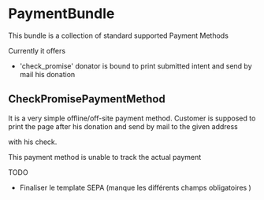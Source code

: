 # PaymentBundle

This bundle is a collection of standard supported Payment Methods

Currently it offers 
  * 'check_promise' donator is bound to print submitted intent and send by mail his donation

## CheckPromisePaymentMethod

It is a very simple offline/off-site payment method. Customer is supposed to print the page after his donation and send by mail to the given address

with his check.

This payment method is unable to track the actual payment


TODO
  * Finaliser le template SEPA (manque les différents champs obligatoires )
